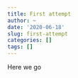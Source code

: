 ```yaml
---
title: First attempt
author: ~
date: '2020-06-18'
slug: first-attempt
categories: []
tags: []
---
```


Here we go